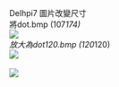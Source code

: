 Delhpi7 圖片改變尺寸<br>
將dot.bmp (107*174)<br>
<img src="https://github.com/picmarker/delphi7-Timage/blob/main/dot.svg"><br>
放大為dot120.bmp (120*120)<br>
<img src="https://github.com/picmarker/delphi7-Timage/blob/main/dot120.bmp"><br>
<br>
<img src="https://github.com/picmarker/delphi7-Timage/blob/main/1.png">
